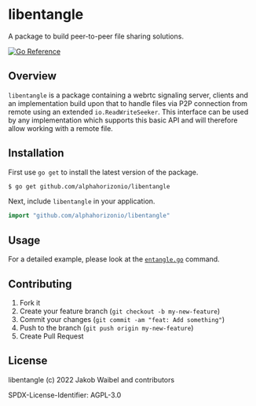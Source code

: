 # libentangle

A package to build peer-to-peer file sharing solutions.

[![Go Reference](https://pkg.go.dev/badge/github.com/alphahorizonio/libentangle.svg)](https://pkg.go.dev/github.com/alphahorizonio/libentangle)

## Overview

`libentangle` is a package containing a webrtc signaling server, clients and an implementation build upon that to handle files via P2P connection from remote using an extended `io.ReadWriteSeeker`. This interface can be used by any implementation which supports this basic API and will therefore allow working with a remote file. 

## Installation 

First use `go get` to install the latest version of the package.

```bash
$ go get github.com/alphahorizonio/libentangle
```

Next, include `libentangle` in your application.

```go
import "github.com/alphahorizonio/libentangle"
```

## Usage 

For a detailed example, please look at the [`entangle.go`](https://github.com/alphahorizonio/libentangle/blob/main/cmd/entangle.go) command. 

## Contributing 

1. Fork it
2. Create your feature branch (`git checkout -b my-new-feature`)
3. Commit your changes (`git commit -am "feat: Add something"`)
4. Push to the branch (`git push origin my-new-feature`)
5. Create Pull Request

## License 

libentangle (c) 2022 Jakob Waibel and contributors

SPDX-License-Identifier: AGPL-3.0
